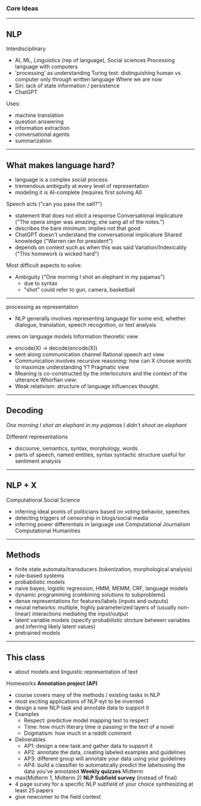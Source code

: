 ### Core Ideas

---

## NLP

Interdisciplinary
- AI, ML, Linguistics (rep of language), Social sciences
Processing language with computers
- 'processing' as understanding
Turing test: distinguishing human vs. computer only through written language
Where we are now
- Siri: lack of state information / persistence
- ChatGPT

Uses:
- machine translation
- question answering
- information extraction
- conversational agents
- summarization

---

## What makes language hard?

- language is a complex social process
- tremendous ambiguity at every level of representation
- modeling it is AI-complete (requires first solving AI)

Speech acts ("can you pass the salt?")
- statement that does not elicit a response
Conversational implicature ("The opera singer was amazing; she sang all of the notes.")
- describes the bare minimum; implies not that good
- ChatGPT doesn't understand the conversational implicature
Shared knowledge ("Warren ran for president")
- depends on context such as when this was said
Variation/Indexicality ("This homework is wicked hard")

Most difficult aspects to solve:
- Ambiguity ("One morning I shot an elephant in my pajamas")
	- due to syntax
	- "shot" could refer to gun, camera, basketball

---

processing as representation
- NLP generally involves representing language for some end, whether dialogue, translation, speech recognition, or text analysis

views on language models
Information theoretic view
- encode(X) -> decode(encode(X))
- sent along communication channel
Rational speech act view
- Communication involves recursive reasoning: how can X choose words to maximize understanding Y?
Pragmatic view
- Meaning is co-constructed by the interlocutors and the context of the utterance
Whorfian view:
- Weak relativism: structure of language influences thought.

---

## Decoding

*One morning I shot an elephant in my pajamas*
*I didn't shoot an elephant*

Different representations
- discourse, semantics, syntax, morphology, words
- parts of speech, named entities, syntax
syntactic structure useful for sentiment analysis

---

## NLP + X

Computational Social Science
- inferring ideal points of politicians based on voting behavior, speeches
- detecting triggers of censorship in blogs/social media
- inferring power differentials in language use
Computational Journalism
Computational Humanities

---

## Methods

- finite state automata/transducers (tokenization, morphological analysis)
- rule-based systems
- probabilistic models
- naive bayes, logistic regression, HMM, MEMM, CRF, language models
- dynamic programming (combining solutions to subproblems)
- dense representations for features/labels (inputs and outputs)
- neural networks: multiple, highly parameterized layers of (usually non-linear) interactions mediating the input/output
- latent variable models (specify probabilistic strcture between variables and inferring likely latent values)
- pretrained models

---

## This class

- about models and linguistic representation of text

Homeworks
**Annotation project (AP)**
- course covers many of the methods / existing tasks in NLP
- most exciting applications of NLP eyt to be invented
- design a new NLP task and annotate data to support it
- Examples
	- Respect: predictive model mapping text to respect
	- Time: how much literary time is passing in the text of a novel
	- Dogmatism: how much in a reddit comment
- Deliverables
	- AP1: design a new task and gather data to support it
	- AP2: annotate the data, creating labeled examples and guidelines
	- AP3: different group will annotate your data using your guidelines
	- AP4: build a classifier to automatically predict the labelsusing the data you've annotated
**Weekly quizzes**
Midterm
- max(Midterm 1, Midterm 2)
**NLP Subfield survey** (instead of final)
- 4 page survey for a specific NLP subfield of your choice synthesizing at least 25 papers
- give newcomer to the field context